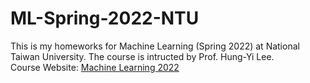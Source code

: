 # ML-Spring-2022-NTU
This is my homeworks for Machine Learning (Spring 2022) at National Taiwan University. The course is intructed by Prof. Hung-Yi Lee. <br />
Course Website: [Machine Learning 2022](https://speech.ee.ntu.edu.tw/~hylee/ml/2022-spring.php)
